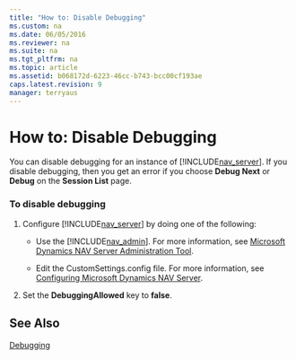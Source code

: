 ```yaml
---
title: "How to: Disable Debugging"
ms.custom: na
ms.date: 06/05/2016
ms.reviewer: na
ms.suite: na
ms.tgt_pltfrm: na
ms.topic: article
ms.assetid: b068172d-6223-46cc-b743-bcc00cf193ae
caps.latest.revision: 9
manager: terryaus
---
```

# How to: Disable Debugging
You can disable debugging for an instance of [!INCLUDE[nav_server](../dynamics-nav/includes/nav_server_md.md)]. If you disable debugging, then you get an error if you choose **Debug Next** or **Debug** on the **Session List** page.  
  
### To disable debugging  
  
1.  Configure [!INCLUDE[nav_server](../dynamics-nav/includes/nav_server_md.md)] by doing one of the following:  
  
    -   Use the [!INCLUDE[nav_admin](../dynamics-nav/includes/nav_admin_md.md)]. For more information, see [Microsoft Dynamics NAV Server Administration Tool](../dynamics-nav/Microsoft-Dynamics-NAV-Server-Administration-Tool.md).  
  
    -   Edit the CustomSettings.config file. For more information, see [Configuring Microsoft Dynamics NAV Server](../dynamics-nav/Configuring-Microsoft-Dynamics-NAV-Server.md).  
  
2.  Set the **DebuggingAllowed** key to **false**.  
  
## See Also  
 [Debugging](../dynamics-nav/Debugging.md)